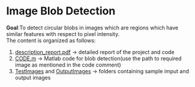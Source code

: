 # Image Blob Detection
**Goal**:To detect circular blobs in images which are regions which have similar features with respect to pixel intensity.\
The content is organized as follows:
1. [description_report.pdf](description_report.pdf) -> detailed report of the project and code
2. [CODE.m](CODE.m) -> Matlab code for blob detection(use the path to required image as mentioned in the code comment)
3. [TestImages](TestImages) and [OutputImages](OutoutImages) -> folders containing sample imput and output images
